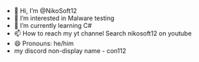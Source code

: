 - 👋 Hi, I’m @NikoSoft12
- 👀 I’m interested in Malware testing
- 🌱 I’m currently learning C#
- 📫 How to reach my yt channel Search nikosoft12 on youtube
- 😄 Pronouns: he/him
- my discord non-display name - con112

<!---
NikoSoft12/NikoSoft12 is a ✨ special ✨ repository because its `README.md` (this file) appears on your GitHub profile.
You can click the Preview link to take a look at your changes.
--->
